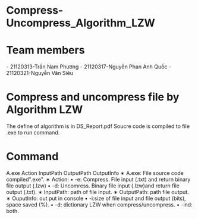 # Compress-Uncompress_Algorithm_LZW
<h1>Team members</h1>
- 21120313-Trần Nam Phương
- 21120317-Nguyễn Phan Anh Quốc
- 21120321-Nguyễn Văn Siêu

<h1>Compress and uncompress file by Algorithm LZW</h1>
The define of algorithm is in DS_Report.pdf
Soucre code is compiled to file .exe to run command.

<h1>Command</h1>
A.exe Action InputPath OutputPath OutputInfo
∗ A.exe: File source code compiled".exe".
∗ Action: • -e: Compress. File input (.txt) and return binary file output (.lzw)
• -d: Uncomress. Binary file input (.lzw)and return file output (.txt).
∗ InputPath: path of file input.
∗ OutputPath: path file output.
∗ OuputInfo: out put in console
• -i:size of file input and file output (bits), space saved (%).
• -d: dictionary LZW when compress/uncompress.
• -ind: both.

